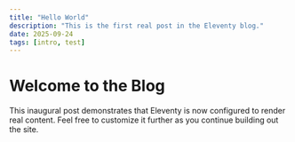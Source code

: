 ```yaml
---
title: "Hello World"
description: "This is the first real post in the Eleventy blog."
date: 2025-09-24
tags: [intro, test]
---
```


# Welcome to the Blog

This inaugural post demonstrates that Eleventy is now configured to render real content. Feel free to customize it further as you continue building out the site.
